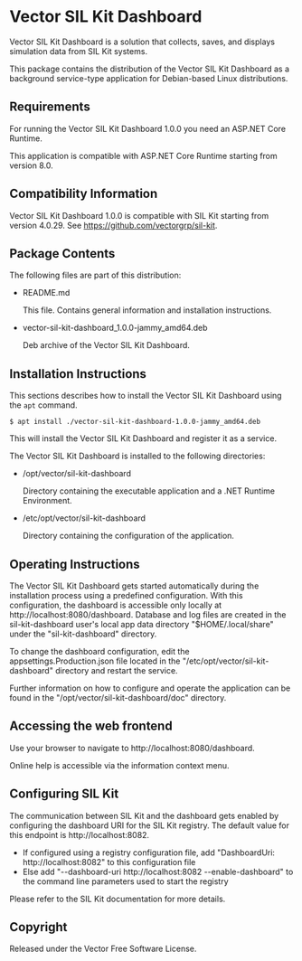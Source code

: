 # Vector SIL Kit Dashboard

Vector SIL Kit Dashboard is a solution that collects, saves, and displays simulation data from SIL Kit systems. 

This package contains the distribution of the Vector SIL Kit Dashboard as a background service-type application for Debian-based Linux distributions.


## Requirements

For running the Vector SIL Kit Dashboard 1.0.0 you need an ASP.NET Core Runtime.

This application is compatible with ASP.NET Core Runtime starting from version 8.0.


## Compatibility Information

Vector SIL Kit Dashboard 1.0.0 is compatible with SIL Kit starting from version 4.0.29. See https://github.com/vectorgrp/sil-kit.


## Package Contents

The following files are part of this distribution:

* README.md

  This file. Contains general information and installation instructions.

* vector-sil-kit-dashboard_1.0.0-jammy_amd64.deb

  Deb archive of the Vector SIL Kit Dashboard.


## Installation Instructions

This sections describes how to install the Vector SIL Kit Dashboard using the `apt` command.

    $ apt install ./vector-sil-kit-dashboard-1.0.0-jammy_amd64.deb

This will install the Vector SIL Kit Dashboard and register it as a service.

The Vector SIL Kit Dashboard is installed to the following directories:

* /opt/vector/sil-kit-dashboard

  Directory containing the executable application and a .NET Runtime Environment.

* /etc/opt/vector/sil-kit-dashboard

  Directory containing the configuration of the application.


## Operating Instructions

The Vector SIL Kit Dashboard gets started automatically during the installation process using a predefined configuration.
With this configuration, the dashboard is accessible only locally at http://localhost:8080/dashboard.
Database and log files are created in the sil-kit-dashboard user's local app data directory "$HOME/.local/share" under the "sil-kit-dashboard" directory.

To change the dashboard configuration, edit the appsettings.Production.json file located in the "/etc/opt/vector/sil-kit-dashboard" directory and restart the service.

Further information on how to configure and operate the application can be found in the "/opt/vector/sil-kit-dashboard/doc" directory.


## Accessing the web frontend

Use your browser to navigate to http://localhost:8080/dashboard.

Online help is accessible via the information context menu.


## Configuring SIL Kit

The communication between SIL Kit and the dashboard gets enabled by configuring the dashboard URI for the SIL Kit registry.
The default value for this endpoint is http://localhost:8082.

- If configured using a registry configuration file, add "DashboardUri: http://localhost:8082" to this configuration file
- Else add "--dashboard-uri http://localhost:8082 --enable-dashboard" to the command line parameters used to start the registry

Please refer to the SIL Kit documentation for more details.


## Copyright

Released under the Vector Free Software License.

